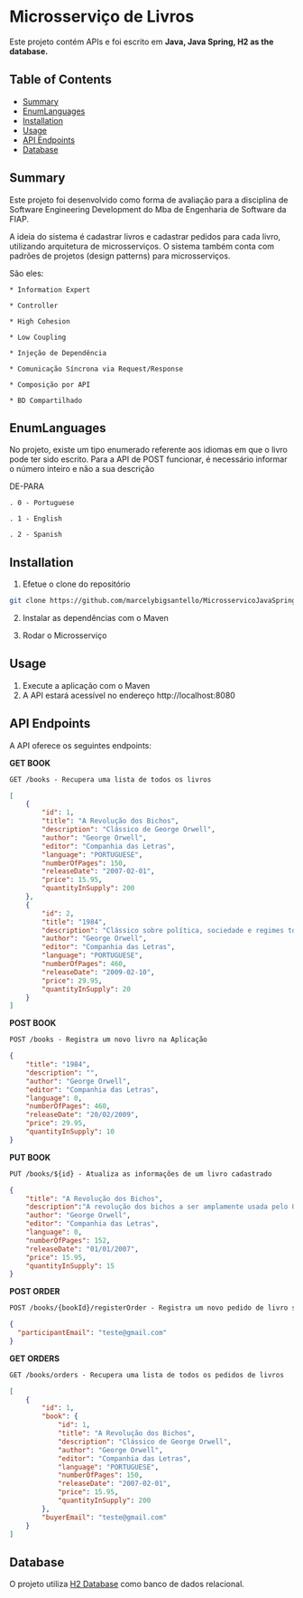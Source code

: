 # Microsserviço de Livros

Este projeto contém APIs e foi escrito em **Java, Java Spring, H2 as the database.**

## Table of Contents

- [Summary](#summary)
- [EnumLanguages](#enum)
- [Installation](#installation)
- [Usage](#usage)
- [API Endpoints](#api-endpoints)
- [Database](#database)

## Summary
Este projeto foi desenvolvido como forma de avaliação para a disciplina de Software Engineering Development 
do Mba de Engenharia de Software da FIAP.

A ideia do sistema é cadastrar livros e cadastrar pedidos para cada livro, utilizando arquitetura de microsserviços.
O sistema também conta com padrões de projetos (design patterns) para microsserviços.

São eles:

    * Information Expert

    * Controller

    * High Cohesion

    * Low Coupling

    * Injeção de Dependência

    * Comunicação Síncrona via Request/Response

    * Composição por API

    * BD Compartilhado

## EnumLanguages

No projeto, existe um tipo enumerado referente aos idiomas em que o livro pode ter sido escrito. 
Para a API de POST funcionar, é necessário informar o número inteiro e não a sua descrição

DE-PARA

    . 0 - Portuguese

    . 1 - English

    . 2 - Spanish


## Installation

1. Efetue o clone do repositório

```bash
git clone https://github.com/marcelybigsantello/MicrosservicoJavaSpring.git
```

2. Instalar as dependências com o Maven

3. Rodar o Microsserviço

## Usage

1. Execute a aplicação com o Maven
2. A API estará acessível no endereço http://localhost:8080

## API Endpoints
A API oferece os seguintes endpoints:

**GET BOOK**
```markdown
GET /books - Recupera uma lista de todos os livros
```
```json
[
    {
        "id": 1,
        "title": "A Revolução dos Bichos",
        "description": "Clássico de George Orwell",
        "author": "George Orwell",
        "editor": "Companhia das Letras",
        "language": "PORTUGUESE",
        "numberOfPages": 150,
        "releaseDate": "2007-02-01",
        "price": 15.95,
        "quantityInSupply": 200
    },
    {
        "id": 2,
        "title": "1984",
        "description": "Clássico sobre política, sociedade e regimes totalitários",
        "author": "George Orwell",
        "editor": "Companhia das Letras",
        "language": "PORTUGUESE",
        "numberOfPages": 460,
        "releaseDate": "2009-02-10",
        "price": 29.95,
        "quantityInSupply": 20
    }
]
```

**POST BOOK**
```markdown
POST /books - Registra um novo livro na Aplicação
```
```json
{
	"title": "1984",
	"description": "", 
	"author": "George Orwell",
	"editor": "Companhia das Letras",
	"language": 0,
	"numberOfPages": 460,
	"releaseDate": "20/02/2009",
    "price": 29.95,
	"quantityInSupply": 10
}
```

**PUT BOOK**
```markdown
PUT /books/${id} - Atualiza as informações de um livro cadastrado
```

```json
{
	"title": "A Revolução dos Bichos",
	"description":"A revolução dos bichos a ser amplamente usada pelo Ocidente nas décadas seguintes como arma ideológica contra o comunismo. ", 
	"author": "George Orwell",
	"editor": "Companhia das Letras",
	"language": 0,
	"numberOfPages": 152,
	"releaseDate": "01/01/2007",
    "price": 15.95,
	"quantityInSupply": 15
}
```

**POST ORDER**
```markdown
POST /books/{bookId}/registerOrder - Registra um novo pedido de livro se houver no estoque
```

```json
{
  "participantEmail": "teste@gmail.com"
}
```

**GET ORDERS**
```markdown
GET /books/orders - Recupera uma lista de todos os pedidos de livros
```
```json
[
    {
        "id": 1,
        "book": {
            "id": 1,
            "title": "A Revolução dos Bichos",
            "description": "Clássico de George Orwell",
            "author": "George Orwell",
            "editor": "Companhia das Letras",
            "language": "PORTUGUESE",
            "numberOfPages": 150,
            "releaseDate": "2007-02-01",
            "price": 15.95,
            "quantityInSupply": 200
        },
        "buyerEmail": "teste@gmail.com"
    }
]
```


## Database
O projeto utiliza [H2 Database](https://www.h2database.com/html/tutorial.html) como banco de dados relacional.

